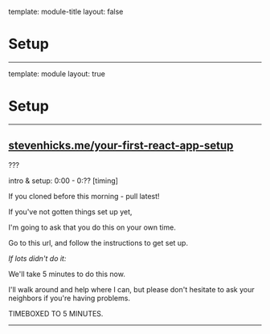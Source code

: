 
template: module-title
layout: false

# Setup

---
template: module
layout: true

# Setup

---

## [stevenhicks.me/your-first-react-app-setup](https://stevenhicks.me/your-first-react-app-setup)

???

intro & setup: 0:00 - 0:?? [timing]

If you cloned before this morning - pull latest!


If you've not gotten things set up yet,

I'm going to ask that you do this on your own time.

Go to this url, and follow the instructions to get set up.

*If lots didn't do it:*

We'll take 5 minutes to do this now. 

I'll walk around and help where I can, but please don't hesitate to ask your neighbors if you're having problems.

TIMEBOXED TO 5 MINUTES.


---